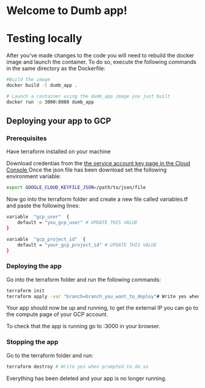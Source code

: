 # Welcome to Dumb app!

# Testing locally

After you've made changes to the code you will need to rebuild the docker image and launch the container. To do so, execute the following commands in the same directory as the Dockerfile:

```bash
#Build the image
docker build -t dumb_app .

# Launch a container using the dumb_app image you just built
docker run -p 3000:8080 dumb_app
```

## Deploying your app to GCP
### Prerequisites
Have terraform installed on your machine

Download credentias from the [the service account key page in the Cloud Console ](https://console.cloud.google.com/apis/credentials/serviceaccountkey)
Once the json file has been download set the following environment variable:
```bash
export GOOGLE_CLOUD_KEYFILE_JSON=/path/to/json/file
```

Now go into the terraform folder and create a new file called variables.tf and paste the following lines:
```bash
variable  "gcp_user"  {
	default = "you_gcp_user" # UPDATE THIS VALUE
}

variable  "gcp_project_id"  {
	default = "your_gcp_project_id" # UPDATE THIS VALUE
}
```
### Deploying the app
Go into the terraform folder and run the following commands:
```bash
terraform init
terraform apply -var "branch=branch_you_want_to_deploy"# Write yes when prompted to do so
```

Your app should now be up and running, to get the external IP you can go to the compute page of your GCP account.

To check that the app is running go to <IP>:3000 in your browser.

### Stopping the app
Go to the terraform folder and run:
```bash
terraform destroy # Write yes when prompted to do so
```

Everything has been deleted and your app is no longer running.